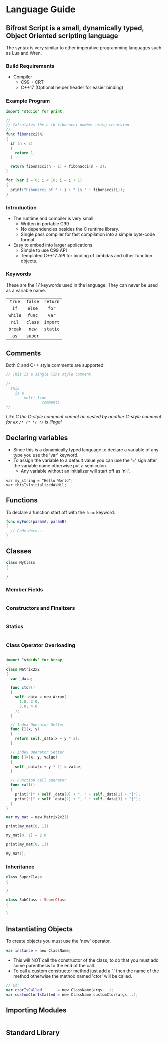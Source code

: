 # Language Guide

## Bifrost Script is a small, dynamically typed, Object Oriented scripting language

The syntax is very similar to other imperative programming languages such as Lua and Wren.

### Build Requirements

- Compiler
  - C99 + CRT
  - C++17 (Optional helper header for easier binding)

### Example Program

```swift
import "std:io" for print;

//
// Calculates the n-th fibonacci number using recursion.
//
func fibonacci(n)
{
  if (n < 3)
  {
    return 1;
  }

  return fibonacci(n - 1) + fibonacci(n - 2);
}

for (var i = 0; i < 10; i = i + 1)
{
  print("Fibonacci of " + i + " is " + fibonacci(i));
}
```

### Introduction

- The runtime and compiler is very small.
  - Written in portable C99
  - No dependencies besides the C runtime library.
  - Single pass compiler for fast compilation into a simple byte-code format.
- Easy to embed into larger applications.
  - Simple to use C99 API
  - Templated C++17 API for binding of lambdas and other function objects.

### Keywords

These are the 17 keywords used in the language. They can never be used as a variable name.

|         |         |          |
|:-------:|:-------:|:--------:|
| `true`  | `false` | `return` |
| `if`    | `else`  | `for`    |
| `while` | `func`  | `var`    |
| `nil`   | `class` | `import` |
| `break` | `new`   | `static` |
| `as`    | `super` |          |

## Comments

Both C and C++ style comments are supported:

```c
// This is a single line style comment.

/*
  This
    is a
        multi-line
                comment!
*/
```

*Like C the C-style comment cannot be nested by another C-style comment for ex ``/* /* */ */`` is illegal*

## Declaring variables

* Since this is a dynamically typed language to declare a variable of any type you use the 'var' keyword.
* To assign the variable to a default value you can use the '=' sign after the variable name otherwise put a semicolon.
  - Any variable without an initializer will start off as 'nil'.

```
var my_string = "Hello World";
var thisIsInitializedAsNil;
```

## Functions

To declare a function start off with the ``func`` keyword.

```swift
func myFunc(paramA, paramB)
{
  // Code Here...
}
```

## Classes

```swift
class MyClass
{

}
```

### Member Fields

```swift

```

### Constructors and Finalizers

```swift

```

### Statics

```swift

```

### Class Operator Overloading

```swift

import "std:ds" for Array;

class Matrix2x2
{
  var _data;

  func ctor()
  {
    self._data = new Array(
      1.0, 2.0,
      3.0, 4.0
    );
  }

  // Index Operator Getter
  func [](x, y)
  {
    return self._data[x + y * 2];
  }

  // Index Operator Setter
  func []=(x, y, value)
  {
    self._data[x + y * 2] = value;
  }

  // Function call operator
  func call()
  {
    print("[" + self._data[0] + ", " + self._data[1] + "]");
    print("[" + self._data[2] + ", " + self._data[3] + "]");
  }
}

var my_mat = new Matrix2x2()

print(my_mat[0, 1])

my_mat[0, 1] = 2.0

print(my_mat[0, 1])

my_mat();
```

### Inheritance


```swift
class SuperClass
{

}

class SubClass : SuperClass
{

}

```

## Instantiating Objects

To create objects you must use the 'new' operator.

```swift
var instance = new ClassName;
```

* This will NOT call the constructor of the class, to do that you must add some parenthesis to the end of the call.
* To call a custom constructor method just add a '.' then the name of the method otherwise the method named 'ctor' will be called.

```swift
// EX:
var ctorIsCalled       = new ClassName(args...);
var customCtorIsCalled = new ClassName.customCtor(args...);
```

## Importing Modules

```swift

```

## Standard Library

```swift

```
